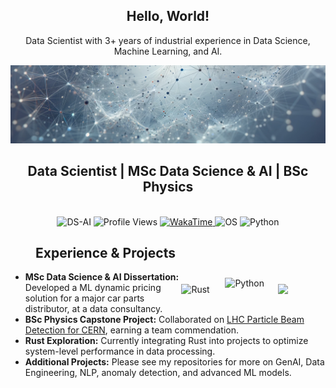<h2 align="center">Hello, World!</h2>

<p align="center">
 Data Scientist with 3+ years of industrial experience in Data Science, Machine Learning, and AI.
</p>

<div align="center">
  <img src="https://github.com/Daniel-Elston/Daniel-Elston/blob/main/git_ban_1.png" alt="Banner">
</div>

<h2 align="center"> Data Scientist | MSc Data Science & AI | BSc Physics </h2><br/>


<div align="center">
  <img src="https://img.shields.io/badge/DS-AI-blue" alt="DS-AI">
  <img src="https://komarev.com/ghpvc/?username=Daniel-ELston" alt="Profile Views">
  <a href="https://wakatime.com/@8a642323-faad-4646-b7ab-67d41a83949a">
    <img src="https://wakatime.com/badge/user/8a642323-faad-4646-b7ab-67d41a83949a.svg" alt="WakaTime">
  </a>
  <img src="https://img.shields.io/badge/linux-windows-blue" alt="OS">
  <img src="https://img.shields.io/badge/Python-3.13-blue" alt="Python">
</div>

<!-- ## Tech Stack -->

<div align="center" style="padding-right:200px">

## Experience & Projects

</div>
<p align="left">
  <img align="right" width="15%" src="https://wakatime.com/share/@Daniel_Elston/0499e0c5-0233-46f9-b88e-46106b2bcd57.png" style="padding-top:20px;"/>

  <img align="right" alt="Python" width="85px" src="https://icons.iconarchive.com/icons/papirus-team/papirus-apps/256/python-icon.png" style="padding-top:10px;"/>
  <img align="right" alt="Rust" width="70px" src="https://www.rust-lang.org/logos/rust-logo-256x256.png" style="padding-top:20px;"/>
</p>

- **MSc Data Science & AI Dissertation:** Developed a ML dynamic pricing solution for a major car parts distributor, at a data consultancy.
- **BSc Physics Capstone Project:** Collaborated on [LHC Particle Beam Detection for CERN][LHC Particle Beam Detection for CERN], earning a team commendation.
- **Rust Exploration:** Currently integrating Rust into projects to optimize system-level performance in data processing.
- **Additional Projects:** Please see my repositories for more on GenAI, Data Engineering, NLP, anomaly detection, and advanced ML models.

[LHC Particle Beam Detection for CERN]: https://github.com/Daniel-Elston/LHC-Particle-Beam-Detection-for-CERN.git
